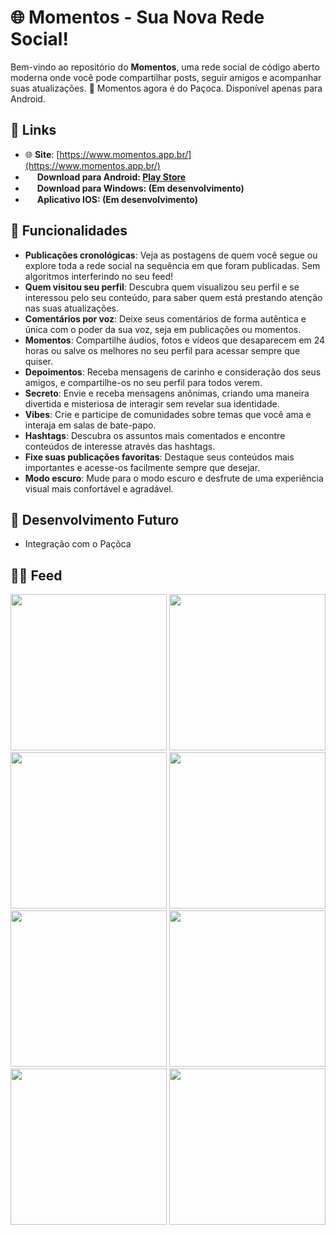 # 🌐 **Momentos** - Sua Nova Rede Social!

Bem-vindo ao repositório do **Momentos**, uma rede social de código aberto moderna onde você pode compartilhar posts, seguir amigos e acompanhar suas atualizações. 🚀 Momentos agora é do Paçoca.
Disponível apenas para Android.


## 🔗 **Links**
- 🌐 **Site**: [https://www.momentos.app.br/](https://www.momentos.app.br/)
- <img height="15px" src="https://cdn.jsdelivr.net/gh/devicons/devicon@latest/icons/android/android-original.svg" /> **Download para Android: [Play Store](https://play.google.com/store/apps/details?id=br.com.momentos)**
- <img height="15px" src="https://cdn.jsdelivr.net/gh/devicons/devicon@latest/icons/windows11/windows11-original.svg" />  **Download para Windows: (Em desenvolvimento)**
- <img height="15px" src="https://cdn.jsdelivr.net/gh/devicons/devicon@latest/icons/apple/apple-original.svg" /> **Aplicativo IOS: (Em desenvolvimento)**

## 📸 **Funcionalidades**
- **Publicações cronológicas**: Veja as postagens de quem você segue ou explore toda a rede social na sequência em que foram publicadas. Sem algoritmos interferindo no seu feed!
- **Quem visitou seu perfil**: Descubra quem visualizou seu perfil e se interessou pelo seu conteúdo, para saber quem está prestando atenção nas suas atualizações.
- **Comentários por voz**: Deixe seus comentários de forma autêntica e única com o poder da sua voz, seja em publicações ou momentos.
- **Momentos**: Compartilhe áudios, fotos e vídeos que desaparecem em 24 horas ou salve os melhores no seu perfil para acessar sempre que quiser.
- **Depoimentos**: Receba mensagens de carinho e consideração dos seus amigos, e compartilhe-os no seu perfil para todos verem.
- **Secreto**: Envie e receba mensagens anônimas, criando uma maneira divertida e misteriosa de interagir sem revelar sua identidade.
- **Vibes**: Crie e participe de comunidades sobre temas que você ama e interaja em salas de bate-papo.
- **Hashtags**: Descubra os assuntos mais comentados e encontre conteúdos de interesse através das hashtags.
- **Fixe suas publicações favoritas**: Destaque seus conteúdos mais importantes e acesse-os facilmente sempre que desejar.
- **Modo escuro**: Mude para o modo escuro e desfrute de uma experiência visual mais confortável e agradável.

## 🚧 **Desenvolvimento Futuro**

- Integração com o Paçõca

<!--
## 🚀 **Tecnologias Utilizadas**
- **Laravel**: Backend robusto e escalável.
- **PHP**: Implementação pura para algumas funcionalidades.
- **MySQL**: Banco de dados eficiente para armazenamento de informações.
- **JavaScript**: Interações dinâmicas no frontend.
- **Axios**: Para requisições HTTP no frontend.
-->

## 🧑‍💻 **Feed**

<img src="https://github.com/user-attachments/assets/09618287-4c0a-4fd0-88f6-2f79d1baeb86" width="250" />
<img src="https://github.com/user-attachments/assets/225f031c-20fd-433e-8513-74d8c2dc4d7c" width="250" />
<img src="https://github.com/user-attachments/assets/396ee5c1-c5b4-4ce4-a974-209099800c65" width="250" />
<img src="https://github.com/user-attachments/assets/25c0cf60-2cc6-47a9-9484-9ae30d841617" width="250" />
<img src="https://github.com/user-attachments/assets/bb26b51b-16a4-4010-9038-43486ffea7b8" width="250" />
<img src="https://github.com/user-attachments/assets/b5998263-47d2-49db-b7a9-17b08c28c69d" width="250" />
<img src="https://github.com/user-attachments/assets/4f65de6c-7a88-4aab-af2e-c6cf6534a98a" width="250" />
<img src="https://github.com/user-attachments/assets/4a59d86a-337d-49bf-b5d0-54d99b8f9902" width="250" />


